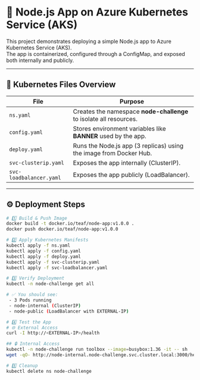 # 🚀 Node.js App on Azure Kubernetes Service (AKS)

This project demonstrates deploying a simple Node.js app to Azure Kubernetes Service (AKS).  
The app is containerized, configured through a ConfigMap, and exposed both internally and publicly.

---

## 🧩 Kubernetes Files Overview

| File | Purpose |
|------|----------|
| `ns.yaml` | Creates the namespace **node-challenge** to isolate all resources. |
| `config.yaml` | Stores environment variables like **BANNER** used by the app. |
| `deploy.yaml` | Runs the Node.js app (3 replicas) using the image from Docker Hub. |
| `svc-clusterip.yaml` | Exposes the app internally (ClusterIP). |
| `svc-loadbalancer.yaml` | Exposes the app publicly (LoadBalancer). |

---

## ⚙️ Deployment Steps
```bash
# 1️⃣ Build & Push Image
docker build -t docker.io/teaf/node-app:v1.0.0 .
docker push docker.io/teaf/node-app:v1.0.0
```

```bash
# 2️⃣ Apply Kubernetes Manifests
kubectl apply -f ns.yaml
kubectl apply -f config.yaml
kubectl apply -f deploy.yaml
kubectl apply -f svc-clusterip.yaml
kubectl apply -f svc-loadbalancer.yaml
```
```bash
# 3️⃣ Verify Deployment
kubectl -n node-challenge get all
```
```bash
# ✅ You should see:
 - 3 Pods running
 - node-internal (ClusterIP)
 - node-public (LoadBalancer with EXTERNAL-IP)
```
```bash
# 4️⃣ Test the App
# 🌐 External Access
curl -I http://<EXTERNAL-IP>/health
```
```bash
## 🔒 Internal Access
kubectl -n node-challenge run toolbox --image=busybox:1.36 -it -- sh
wget -qO- http://node-internal.node-challenge.svc.cluster.local:3000/health
```
```bash
# 5️⃣ Cleanup
kubectl delete ns node-challenge
```
